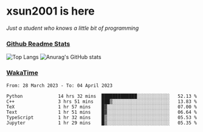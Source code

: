 # xsun2001 is here

*Just a student who knows a little bit of programming*

### [Github Readme Stats](https://github.com/anuraghazra/github-readme-stats)

![Top Langs](https://github-readme-stats.vercel.app/api/top-langs/?username=xsun2001&layout=compact&theme=radical) ![Anurag's GitHub stats](https://github-readme-stats.vercel.app/api?username=xsun2001&show_icons=true&theme=radical)

### [WakaTime](https://wakatime.com)

<!--START_SECTION:waka-->

```text
From: 28 March 2023 - To: 04 April 2023

Python             14 hrs 32 mins  █████████████░░░░░░░░░░░░   52.13 %
C++                3 hrs 51 mins   ███▒░░░░░░░░░░░░░░░░░░░░░   13.83 %
TeX                1 hr 57 mins    █▓░░░░░░░░░░░░░░░░░░░░░░░   07.00 %
Text               1 hr 51 mins    █▓░░░░░░░░░░░░░░░░░░░░░░░   06.64 %
TypeScript         1 hr 32 mins    █▒░░░░░░░░░░░░░░░░░░░░░░░   05.53 %
Jupyter            1 hr 29 mins    █▒░░░░░░░░░░░░░░░░░░░░░░░   05.35 %
```

<!--END_SECTION:waka-->
